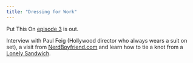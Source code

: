 ```yaml
---
title: "Dressing for Work"
---
```

<p>Put This On <a href="https://putthison.com/post/1003890136/put-this-on-episode-3-work-itunes-vimeo">episode 3</a> is out.</p>
<p>Interview with Paul Feig (Hollywood director who always wears a suit on set), a visit from <a href="https://nerdboyfriend.com/">NerdBoyfriend.com</a> and learn how to tie a knot from a <a href="https://twitter.com/lonelysandwich">Lonely Sandwich</a>.</p>
